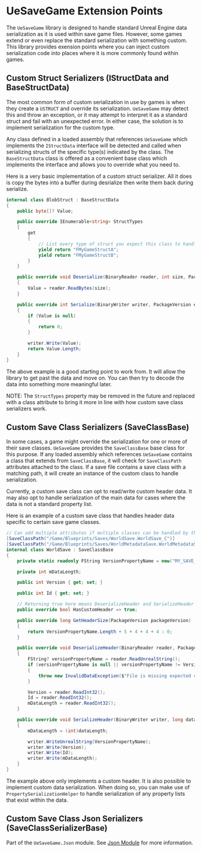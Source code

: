 # UeSaveGame Extension Points

The `UeSaveGame` library is designed to handle standard Unreal Engine data serialization as it is used within save game files. However, some games extend or even replace the standard serialization with something custom. This library provides exension points where you can inject custom serialization code into places where it is more commonly found within games.

## Custom Struct Serializers (IStructData and BaseStructData)

The most common form of custom serialization in use by games is when they create a `USTRUCT` and override its serialization. `UeSaveGame` may detect this and throw an exception, or it may attempt to interpret it as a standard struct and fail with an unexpected error. In either case, the solution is to implement serialization for the custom type.

Any class defined in a loaded assembly that references `UeSaveGame` which implements the `IStructData` interface will be detected and called when serializing structs of the specific type(s) indicated by the class. The `BaseStructData` class is offered as a convenient base class which implements the interface and allows you to override what you need to.

Here is a very basic implementation of a custom struct serializer. All it does is copy the bytes into a buffer during desrialize then write them back during serialize.

```cs
internal class BlobStruct : BaseStructData
{
    public byte[]? Value;

    public override IEnumerable<string> StructTypes
    {
        get
        {
            // List every type of struct you expect this class to handle
            yield return "FMyGameStructA";
            yield return "FMyGameStructB";
        }
    }

    public override void Deserialize(BinaryReader reader, int size, PackageVersion engineVersion)
    {
        Value = reader.ReadBytes(size);
    }

    public override int Serialize(BinaryWriter writer, PackageVersion engineVersion)
    {
        if (Value is null)
        {
            return 0;
        }

        writer.Write(Value);
        return Value.Length;
    }
}
```

The above example is a good starting point to work from. It will allow the library to get past the data and move on. You can then try to decode the data into something more meaningful later.

NOTE: The `StructTypes` property may be removed in the future and replaced with a class attribute to bring it more in line with how custom save class serializers work.

## Custom Save Class Serializers (SaveClassBase)

In some cases, a game might override the serialization for one or more of their save classes. `UeSaveGame` provides the `SaveClassBase` base class for this purpose. If any loaded assembly which references `UeSaveGame` contains a class that extends from `SaveClassBase`, it will check for `SaveClassPath` attributes attached to the class. If a save file contains a save class with a matching path, it will create an instance of the custom class to handle serialization.

Currently, a custom save class can opt to read/write custom header data. It may also opt to handle serialization of the main data for cases where the data is not a standard property list.

Here is an example of a custom save class that handles header data specific to certain save game classes.

```cs
// Can add multiple attributes if multiple classes can be handled by the same implementation
[SaveClassPath("/Game/Blueprints/Saves/WorldSave.WorldSave_C")]
[SaveClassPath("/Game/Blueprints/Saves/WorldMetadataSave.WorldMetadataSave_C")]
internal class WorldSave : SaveClassBase
{
	private static readonly FString VersionPropertyName = new("MY_SAVE_VERSION");

	private int mDataLength;

	public int Version { get; set; }

	public int Id { get; set; }

    // Returning true here means DeserializeHeader and SerializeHeader will get called
	public override bool HasCustomHeader => true;

	public override long GetHeaderSize(PackageVersion packageVersion)
	{
		return VersionPropertyName.Length + 5 + 4 + 4 + 4 : 0;
	}

	public override void DeserializeHeader(BinaryReader reader, PackageVersion packageVersion)
	{
		FString? versionPropertyName = reader.ReadUnrealString();
		if (versionPropertyName is null || versionPropertyName != VersionPropertyName)
		{
			throw new InvalidDataException($"File is missing expected custom header {VersionPropertyName}");
		}

		Version = reader.ReadInt32();
		Id = reader.ReadInt32();
		mDataLength = reader.ReadInt32();
	}

	public override void SerializeHeader(BinaryWriter writer, long dataLength, PackageVersion packageVersion)
	{
		mDataLength = (int)dataLength;

		writer.WriteUnrealString(VersionPropertyName);
		writer.Write(Version);
		writer.Write(Id);
		writer.Write(mDataLength);
	}
}
```

The example above only implements a custom header. It is also possible to implement custom data serialization. When doing so, you can make use of `PropertySerializationHelper` to handle serialization of any property lists that exist within the data.

## Custom Save Class Json Serializers (SaveClassSerializerBase)

Part of the `UeSaveGame.Json` module. See [Json Module](json.md) for more information.
